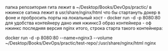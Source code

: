 папка репозитория гита лежит в ~/Desktop/Books/DevOps/practic/
в нжинксе сатика лежит в usr/share/nginx/html
что бы стартануть докер в фоне и пробросить порты на локальный хост - docker run -d -p 8080:80
для удобства контейнеру дано имя нжинкс3
образ контейнера - оф нжинкс последняя версия nginx 
итого, строка старта такого контейнера:

docker run -d -p 8080:80 --name=nginx3 --volume ~/Desktop/Books/DevOps/practic/test-repo/:/usr/share/nginx/html nginx
